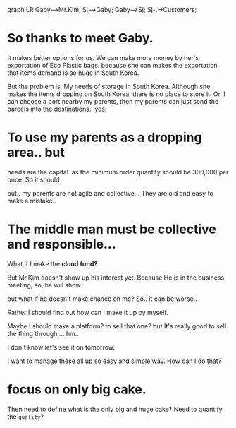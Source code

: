<div class="mermaid">
graph LR
Gaby-->Mr.Kim;
Sj-->Gaby;
Gaby-->Sj;
Sj-.->Customers;
</div>

# So thanks to meet Gaby.

It makes better options for us.
We can make more money by her's exportation of Eco Plastic bags.
because she can makes the exportation, that items demand is so huge in South Korea.

But the problem is, My needs of storage in South Korea.
Although she makes the items dropping on South Korea, there is no place to store it.
Or, I can choose a port nearby my parents, then my parents can just send the parcels into the destinations..
yes, 

# To use my parents as a dropping area.. but

needs are the capital.
as the minimum order quantity should be 300,000 per once.
So it should

but.. my parents are not agile and collective...
They are old and easy to make a mistake..

# The middle man must be collective and responsible...

What if I make the **cloud fund?**



But Mr.Kim doesn't show up his interest yet.
Because He is in the business meeting, so, he will show

but what if he doesn't make chance on me?
So.. it can be worse..

Rather I should find out how can I make it up by myself.

Maybe I should make a platform? to sell that one?
but It's really good to sell the thing through ...
hm..

I don't know let's see it on tomorrow.

I want to manage these all up so easy and simple way.
How can I do that?

# focus on only big cake.

Then need to define what is the only big and huge cake?
Need to quantify the `quality`?